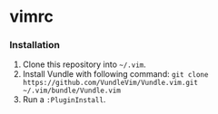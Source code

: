 # vimrc

### Installation
1. Clone this repository into `~/.vim`.
2. Install Vundle with following command:
`
git clone https://github.com/VundleVim/Vundle.vim.git ~/.vim/bundle/Vundle.vim
`
3. Run a `:PluginInstall`.
